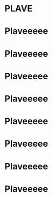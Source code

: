 # PLAVE
# Plaveeeee
# Plaveeeee
# Plaveeeee
# Plaveeeee
# Plaveeeee
# Plaveeeee
# Plaveeeee
# Plaveeeee
